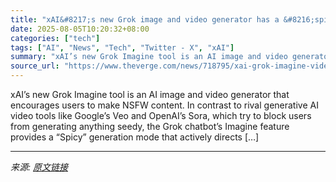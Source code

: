 ```yaml
---
title: "xAI&#8217;s new Grok image and video generator has a &#8216;spicy&#8217; mode"
date: 2025-08-05T10:20:32+08:00
categories: ["tech"]
tags: ["AI", "News", "Tech", "Twitter - X", "xAI"]
summary: "xAI’s new Grok Imagine tool is an AI image and video generator that encourages users to make NSFW content. In contrast to rival generative AI video tools like Google’s Veo and OpenAI’s Sora, which try"
source_url: "https://www.theverge.com/news/718795/xai-grok-imagine-video-generator-spicy-mode"
---
```


xAI’s new Grok Imagine tool is an AI image and video generator that encourages users to make NSFW content. In contrast to rival generative AI video tools like Google’s Veo and OpenAI’s Sora, which try to block users from generating anything seedy, the Grok chatbot’s Imagine feature provides a “Spicy” generation mode that actively directs [&#8230;]

---

*来源: [原文链接](https://www.theverge.com/news/718795/xai-grok-imagine-video-generator-spicy-mode)*
